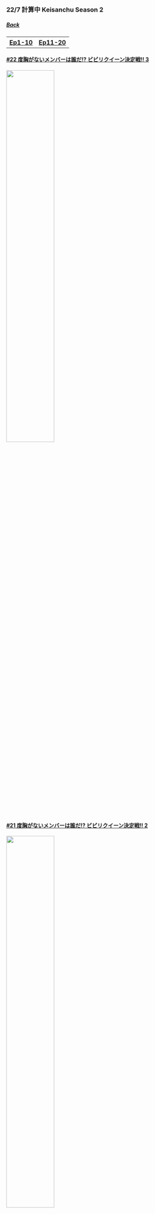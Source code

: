 ### 22/7 計算中 Keisanchu Season 2
##### [Back](227Keisanchuu_List.md)

<table>
  <tr>
    <th><a href="#Ep1-10">Ep1-10</a></th>
    <th><a href="#Ep11-20">Ep11-20</a></th>
  </tr>
</table>

#### [#22 度胸がないメンバーは誰だ!? ビビリクイーン決定戦!! 3](S2/Ep22.md)
<img src="../../../Img/227Keisanchuu/20200829_S2Ep22.jpg" width='50%'>  

#### [#21 度胸がないメンバーは誰だ!? ビビリクイーン決定戦!! 2](S2/Ep21.md)
<img src="../../../Img/227Keisanchuu/20200822_S2Ep21.jpg" width='50%'>  

<a name="Ep11-20">

#### [#20 度胸がないメンバーは誰だ!? ビビリクイーン決定戦!!](S2/Ep20.md)
<img src="../../../Img/227Keisanchuu/20200815_S2Ep20.jpg" width="50%">  

#### [#19 22/7ユニット対抗戦! 団結して答えろ!3クイズバトル](S2/Ep19.md)
<img src="../../../Img/227Keisanchuu/20200808_S2Ep19.png" width='50%'>  

#### [#18 小宮軍VS相田軍! 仁義なきゲーム対決 3](S2/Ep18.md)
<img src="../../../Img/227Keisanchuu/20200801_S2Ep18.png" width='50%'>  

#### [#17 小宮軍VS相田軍! 仁義なきゲーム対決 2](S2/Ep17.md)
<img src="../../../Img/227Keisanchuu/20200725_S2Ep17.png" width='50%'>  

#### [#16 小宮軍VS相田軍! 仁義なきゲーム対決](S2/Ep16.md)
<img src="../../../Img/227Keisanchuu/20200718_S2Ep16.png" width='50%'>  

#### [#15 22/7共感グランプリ 2](S2/Ep15.md)
<img src="../../../Img/227Keisanchuu/20200711_S2Ep15.jpg" width='50%'>  

#### [#14 22/7共感グランプリ](S2/Ep14.md)
<img src="../../../Img/227Keisanchuu/20200704_S2Ep14.jpg" width='50%'>  

#### [#13 「お宅拝見リポート選手権」](S2/Ep13.md)
<img src="../../../Img/227Keisanchuu/20200627_S2Ep13.png" width='50%'>  

#### [#12 第３回『あなたはどっち派？究極の選択』](S2/Ep12.md)
<img src="../../../Img/227Keisanchuu/20200620_S2Ep12.png" width='50%'>  

#### [#11 第１回『ナナオンクイーン」決定戦』最終決戦](S2/Ep11.md)
<img src="../../../Img/227Keisanchuu/20200613_S2Ep11.jpg" width='50%'>  

<a name="Ep1-10">

#### [#10 第１回『ナナオンクイーン」決定戦』3](S2/Ep10.md)
<img src="../../../Img/227Keisanchuu/20200606_S2Ep10.png" width='50%'>  

#### [#9 第１回『ナナオンクイーン」決定戦』2](S2/Ep9.md)
<img src="../../../Img/227Keisanchuu/20200530_S2Ep9.jpg" width='50%'>  

#### [#8 第１回『ナナオンクイーン」決定戦』](S2/Ep8.md)
<img src="../../../Img/227Keisanchuu/20200523_S2Ep8.png" width='50%'>  

#### [#7 『斎藤ニコルプレゼンツ！発想力料理クイーン決定戦』](S2/Ep7.md)
<img src="../../../Img/227Keisanchuu/20200516_S2Ep7.jpg" width="50%">

#### [#6 アドバンテージクイズ1vs6 2](S2/Ep6.md)
<img src="../../../Img/227Keisanchuu/20200509_S2Ep6.jpg" width="50%">

#### [#5 アドバンテージクイズ1vs6](S2/Ep5.md)
<img src="../../../Img/227Keisanchuu/20200502_S2Ep5.jpg" width="50%">

#### [#4 2020年No.1ラッキーガールは誰だ!? 22/7運勢ランキング! 2](S2/Ep4.md)
<img src="../../../Img/227Keisanchuu/20200425_S2Ep4.jpg" width="50%">

#### [#3 2020年No.1ラッキーガールは誰だ!? 22/7運勢ランキング!](S2/Ep3.md)
<img src="../../../Img/227Keisanchuu/20200418_S2Ep3.jpg" width="50%">

#### [#2 番組でやってみたい企画プレゼンバトル 2](S2/Ep2.md)
<img src="../../../Img/227Keisanchuu/20200411_S2Ep2.jpg" width="50%">

#### [#1 番組でやってみたい企画プレゼンバトル](S2/Ep1.md)
<img src="../../../Img/227Keisanchuu/20200404_S2Ep1.jpg" width="50%">

#### [#SP アニメ最終回&Season2開始 全部まとめて番宣スペシャル!](S2/EpSP.md)
<img src="../../../Img/227Keisanchuu/20200327_S2EpSP.jpg" width="50%">
